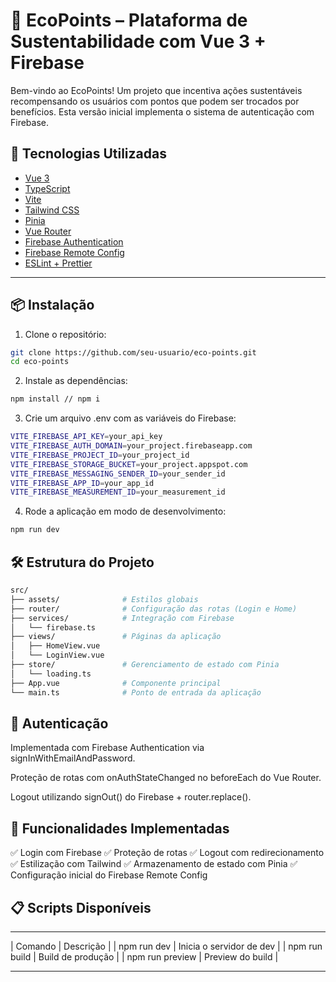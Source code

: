 # 🌱 EcoPoints – Plataforma de Sustentabilidade com Vue 3 + Firebase

Bem-vindo ao EcoPoints! Um projeto que incentiva ações sustentáveis recompensando os usuários com pontos que podem ser trocados por benefícios. Esta versão inicial implementa o sistema de autenticação com Firebase.

## 🚀 Tecnologias Utilizadas

- [Vue 3](https://vuejs.org/)
- [TypeScript](https://www.typescriptlang.org/)
- [Vite](https://vitejs.dev/)
- [Tailwind CSS](https://tailwindcss.com/)
- [Pinia](https://pinia.vuejs.org/)
- [Vue Router](https://router.vuejs.org/)
- [Firebase Authentication](https://firebase.google.com/docs/auth)
- [Firebase Remote Config](https://firebase.google.com/docs/remote-config)
- [ESLint + Prettier](https://eslint.org/)

---

## 📦 Instalação

1. Clone o repositório:

```bash
git clone https://github.com/seu-usuario/eco-points.git
cd eco-points
```

2. Instale as dependências:

```bash
npm install // npm i
```

3. Crie um arquivo .env com as variáveis do Firebase:

```bash
VITE_FIREBASE_API_KEY=your_api_key
VITE_FIREBASE_AUTH_DOMAIN=your_project.firebaseapp.com
VITE_FIREBASE_PROJECT_ID=your_project_id
VITE_FIREBASE_STORAGE_BUCKET=your_project.appspot.com
VITE_FIREBASE_MESSAGING_SENDER_ID=your_sender_id
VITE_FIREBASE_APP_ID=your_app_id
VITE_FIREBASE_MEASUREMENT_ID=your_measurement_id
```

4. Rode a aplicação em modo de desenvolvimento:

```bash
npm run dev
```

## 🛠️ Estrutura do Projeto

```bash
src/
├── assets/              # Estilos globais
├── router/              # Configuração das rotas (Login e Home)
├── services/            # Integração com Firebase
│   └── firebase.ts
├── views/               # Páginas da aplicação
│   ├── HomeView.vue
│   └── LoginView.vue
├── store/               # Gerenciamento de estado com Pinia
│   └── loading.ts
├── App.vue              # Componente principal
└── main.ts              # Ponto de entrada da aplicação
```

## 🔐 Autenticação

Implementada com Firebase Authentication via signInWithEmailAndPassword.

Proteção de rotas com onAuthStateChanged no beforeEach do Vue Router.

Logout utilizando signOut() do Firebase + router.replace().

## 📌 Funcionalidades Implementadas

✅ Login com Firebase
✅ Proteção de rotas
✅ Logout com redirecionamento
✅ Estilização com Tailwind
✅ Armazenamento de estado com Pinia
✅ Configuração inicial do Firebase Remote Config

## 📋 Scripts Disponíveis

---

| Comando | Descrição |
| npm run dev | Inicia o servidor de dev |
| npm run build | Build de produção |
| npm run preview | Preview do build |

---
